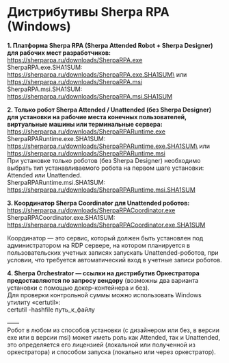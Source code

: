 # Дистрибутивы Sherpa RPA (Windows)

**1. Платформа Sherpa RPA (Sherpa Attended Robot + Sherpa Designer) для рабочих мест разработчиков:**\
[https](https://sherparpa.ru/downloads/SherpaRPA.exe)[://sherparpa.ru/downloads/SherpaRPA.exe](https://sherparpa.ru/downloads/SherpaRPA.exe)\
SherpaRPA.exe.SHA1SUM:\
https://sherparpa.ru/downloads/SherpaRPA.exe.SHA1SUM\
или\
[https](https://sherparpa.ru/downloads/SherpaRPA.msi)[://sherparpa.ru/downloads/SherpaRPA.msi](https://sherparpa.ru/downloads/SherpaRPA.msi)\
SherpaRPA.msi.SHA1SUM:\
https://sherparpa.ru/downloads/SherpaRPA.msi.SHA1SUM

**2. Только робот Sherpa Attended / Unattended (без Sherpa Designer) для установки на рабочие места конечных пользователей, виртуальные машины или терминальные сервера:**\
[https](https://sherparpa.ru/downloads/SherpaRPARuntime.exe)[://sherparpa.ru/downloads/SherpaRPARuntime.exe](https://sherparpa.ru/downloads/SherpaRPARuntime.exe)\
SherpaRPARuntime.exe.SHA1SUM:\
https://sherparpa.ru/downloads/SherpaRPARuntime.exe.SHA1SUM\
или\
[https](https://sherparpa.ru/downloads/SherpaRPARuntime.msi)[://sherparpa.ru/downloads/SherpaRPARuntime.msi](https://sherparpa.ru/downloads/SherpaRPARuntime.msi)\
При установке только роботов (без Sherpa Designer) необходимо выбрать тип устанавливаемого робота на первом шаге установки: Attended или Unattended.\
SherpaRPARuntime.msi.SHA1SUM:\
https://sherparpa.ru/downloads/SherpaRPARuntime.msi.SHA1SUM

**3. Координатор Sherpa Coordinator для Unattended роботов:**\
[https](https://sherparpa.ru/downloads/SherpaRPACoordinator.exe)[://sherparpa.ru/downloads/SherpaRPACoordinator.exe](https://sherparpa.ru/downloads/SherpaRPACoordinator.exe)\
SherpaRPACoordinator.exe.SHA1SUM:\
https://sherparpa.ru/downloads/SherpaRPACoordinator.exe.SHA1SUM

Координатор — это сервис, который должен быть установлен под администратором на RDP сервере, на котором планируется в пользовательских учетных записях запускать Unattended-роботов, при условии, что требуется автоматический вход в учетные записи роботов.

**4. Sherpa Orchestrator — ссылки на дистрибутив Оркестратора предоставляются по запросу вендору** (возможны два варианта установки с помощью докер-контейнера и без).\
Для проверки контрольной суммы можно использовать Windows утилиту «certutil»:\
certutil -hashfile путь\_к\_файлу

——\
Робот в любом из способов установки (с дизайнером или без, в версии exe или в версии msi) может иметь роль как Attended, так и Unattended, это определяется его лицензией (локальной или полученной из оркестратора) и способом запуска (локально или через оркестратор).
